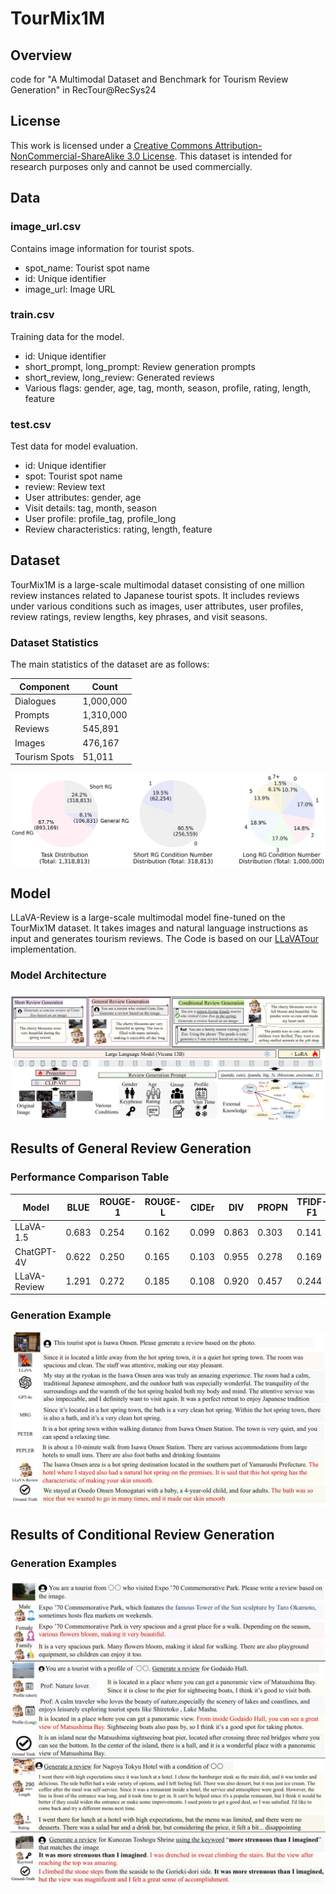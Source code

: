 # TourMix1M

## Overview
code for "A Multimodal Dataset and Benchmark for Tourism Review Generation" in RecTour@RecSys24

## License

This work is licensed under a [Creative Commons Attribution-NonCommercial-ShareAlike 3.0 License](http://creativecommons.org/licenses/by-nc-sa/3.0/). This dataset is intended for research purposes only and cannot be used commercially.

## Data

### image_url.csv
Contains image information for tourist spots.
* spot_name: Tourist spot name
* id: Unique identifier
* image_url: Image URL

### train.csv
Training data for the model.
* id: Unique identifier
* short_prompt, long_prompt: Review generation prompts
* short_review, long_review: Generated reviews
* Various flags: gender, age, tag, month, season, profile, rating, length, feature

### test.csv
Test data for model evaluation.
* id: Unique identifier
* spot: Tourist spot name
* review: Review text
* User attributes: gender, age
* Visit details: tag, month, season
* User profile: profile_tag, profile_long
* Review characteristics: rating, length, feature
  
## Dataset
TourMix1M is a large-scale multimodal dataset consisting of one million review instances related to Japanese tourist spots. It includes reviews under various conditions such as images, user attributes, user profiles, review ratings, review lengths, key phrases, and visit seasons.

### Dataset Statistics

The main statistics of the dataset are as follows:

| Component | Count |
|-----------|-------|
| Dialogues | 1,000,000 |
| Prompts | 1,310,000 |
| Reviews | 545,891 |
| Images | 476,167 |
| Tourism Spots | 51,011 |

![Dataset Statistics Graph](readme_images/task_pie_wide.png)

## Model

LLaVA-Review is a large-scale multimodal model fine-tuned on the TourMix1M dataset. It takes images and natural language instructions as input and generates tourism reviews. The Code is based on our [LLaVATour](https://github.com/HiromasaYamanishi/LLaVATour) implementation.

### Model Architecture

![LLaVA-Review Model Architecture](readme_images/llavareview_arch.png)

## Results of General Review Generation

### Performance Comparison Table

| Model | BLUE | ROUGE-1 | ROUGE-L | CIDEr | DIV | PROPN | TFIDF-F1 | Senti-F1 | length |
|-------|------|---------|---------|-------|-----|-------|----------|----------|--------|
| LLaVA-1.5 | 0.683 | 0.254 | 0.162 | 0.099 | 0.863 | 0.303 | 0.141 | 0.029 | 133.8 |
| ChatGPT-4V | 0.622 | 0.250 | 0.165 | 0.103 | 0.955 | 0.278 | 0.169 | 0.036 | 70.9 |
| LLaVA-Review | 1.291 | 0.272 | 0.185 | 0.108 | 0.920 | 0.457 | 0.244 | 0.045 | 54.9 |

### Generation Example

![General Review Generation Example](readme_images/general_rg_example.png)

## Results of Conditional Review Generation

### Generation Examples


![User Attribute Conditioning Example](readme_images/cond_rg_examples.png)

